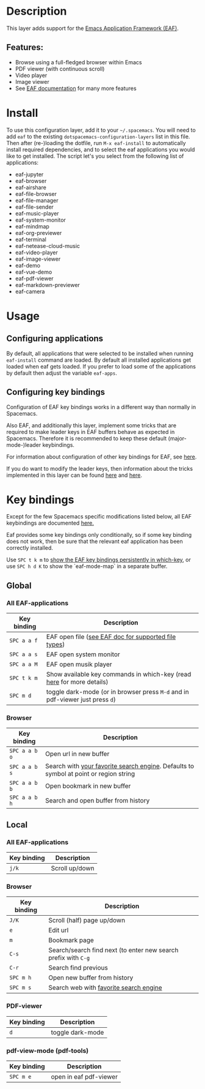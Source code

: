 # Description

This layer adds support for the [Emacs Application Framework
(EAF)](https://github.com/emacs-eaf/emacs-application-framework).

## Features:

-   Browse using a full-fledged browser within Emacs
-   PDF viewer (with continuous scroll)
-   Video player
-   Image viewer
-   See [EAF
    documentation](https://github.com/emacs-eaf/emacs-application-framework#launch-eaf-applications)
    for many more features

# Install

To use this configuration layer, add it to your `~/.spacemacs`. You will
need to add `eaf` to the existing `dotspacemacs-configuration-layers`
list in this file. Then after (re-)loading the dotfile, run
`M-x eaf-install` to automatically install required dependencies, and to
select the eaf applications you would like to get installed. The script
let's you select from the following list of applications:

-   eaf-jupyter
-   eaf-browser
-   eaf-airshare
-   eaf-file-browser
-   eaf-file-manager
-   eaf-file-sender
-   eaf-music-player
-   eaf-system-monitor
-   eaf-mindmap
-   eaf-org-previewer
-   eaf-terminal
-   eaf-netease-cloud-music
-   eaf-video-player
-   eaf-image-viewer
-   eaf-demo
-   eaf-vue-demo
-   eaf-pdf-viewer
-   eaf-markdown-previewer
-   eaf-camera

# Usage

## Configuring applications

By default, all applications that were selected to be installed when
running `eaf-install` command are loaded. By default all installed
applications get loaded when eaf gets loaded. If you prefer to load some
of the applications by default then adjust the variable `eaf-apps`.

## Configuring key bindings

Configuration of EAF key bindings works in a different way than normally
in Spacemacs.

Also EAF, and additionally this layer, implement some tricks that are
required to make leader keys in EAF buffers behave as expected in
Spacemacs. Therefore it is recommended to keep these default
(major-mode-)leader keybindings.

For information about configuration of other key bindings for EAF, see
[here](https://github.com/emacs-eaf/emacs-application-framework/wiki/Keybindings).

If you do want to modify the leader keys, then information about the
tricks implemented in this layer can be found
[here](https://github.com/emacs-eaf/emacs-application-framework/issues/498)
and
[here](https://github.com/emacs-eaf/emacs-application-framework/pull/500).

# Key bindings

Except for the few Spacemacs specific modifications listed below, all
EAF keybindings are documented
[here.](https://github.com/emacs-eaf/emacs-application-framework/wiki/Keybindings)

Eaf provides some key bindings only conditionally, so if some key
binding does not work, then be sure that the relevant eaf application
has been correctly installed.

Use `SPC t k m` to [show the EAF key bindings persistently in
which-key](https://develop.spacemacs.org/doc/DOCUMENTATION.html#which-key-persistent),
or use `SPC h d K` to show the \`eaf-mode-map\` in a separate buffer.

## Global

### All EAF-applications

| Key binding | Description                                                                                                                              |
|-------------|------------------------------------------------------------------------------------------------------------------------------------------|
| `SPC a a f` | EAF open file ([see EAF doc for supported file types](https://github.com/emacs-eaf/emacs-application-framework#launch-eaf-applications)) |
| `SPC a a s` | EAF open system monitor                                                                                                                  |
| `SPC a a M` | EAF open musik player                                                                                                                    |
| `SPC t k m` | Show available key commands in which-key (read [here](https://develop.spacemacs.org/doc/DOCUMENTATION.html#which-key) for more details)  |
| `SPC m d`   | toggle dark-mode (or in browser press `M-d` and in pdf-viewer just press `d`)                                                            |

### Browser

| Key binding   | Description                                                                                                                                                                                |
|---------------|--------------------------------------------------------------------------------------------------------------------------------------------------------------------------------------------|
| `SPC a a b o` | Open url in new buffer                                                                                                                                                                     |
| `SPC a a b s` | Search with [your favorite search engine](https://github.com/emacs-eaf/emacs-application-framework/wiki/Customization#default-search-engine). Defaults to symbol at point or region string |
| `SPC a a b b` | Open bookmark in new buffer                                                                                                                                                                |
| `SPC a a b h` | Search and open buffer from history                                                                                                                                                        |

## Local

### All EAF-applications

| Key binding | Description    |
|-------------|----------------|
| `j/k`       | Scroll up/down |

### Browser

| Key binding | Description                                                                                                                                 |
|-------------|---------------------------------------------------------------------------------------------------------------------------------------------|
| `J/K`       | Scroll (half) page up/down                                                                                                                  |
| `e`         | Edit url                                                                                                                                    |
| `m`         | Bookmark page                                                                                                                               |
| `C-s`       | Search/search find next (to enter new search prefix with `C-g`                                                                              |
| `C-r`       | Search find previous                                                                                                                        |
| `SPC m h`   | Open new buffer from history                                                                                                                |
| `SPC m s`   | Search web with [favorite search engine](https://github.com/emacs-eaf/emacs-application-framework/wiki/Customization#default-search-engine) |

### PDF-viewer

| Key binding | Description      |
|-------------|------------------|
| `d`         | toggle dark-mode |

### pdf-view-mode (pdf-tools)

| Key binding | Description            |
|-------------|------------------------|
| `SPC m e`   | open in eaf pdf-viewer |

